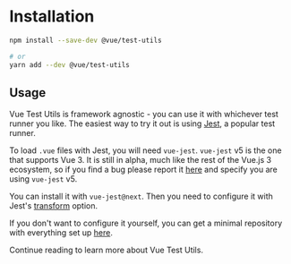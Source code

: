 # Installation

```bash
npm install --save-dev @vue/test-utils

# or
yarn add --dev @vue/test-utils
```

## Usage

Vue Test Utils is framework agnostic - you can use it with whichever test runner you like. The easiest way to try it out is using [Jest](https://jestjs.io/), a popular test runner.

To load `.vue` files with Jest, you will need `vue-jest`. `vue-jest` v5 is the one that supports Vue 3. It is still in alpha, much like the rest of the Vue.js 3 ecosystem, so if you find a bug please report it [here](https://github.com/vuejs/vue-jest/) and specify you are using `vue-jest` v5.

You can install it with `vue-jest@next`. Then you need to configure it with Jest's [transform](https://jestjs.io/docs/en/configuration#transform-objectstring-pathtotransformer--pathtotransformer-object) option.

If you don't want to configure it yourself, you can get a minimal repository with everything set up [here](https://github.com/lmiller1990/vtu-next-demo).

Continue reading to learn more about Vue Test Utils.
